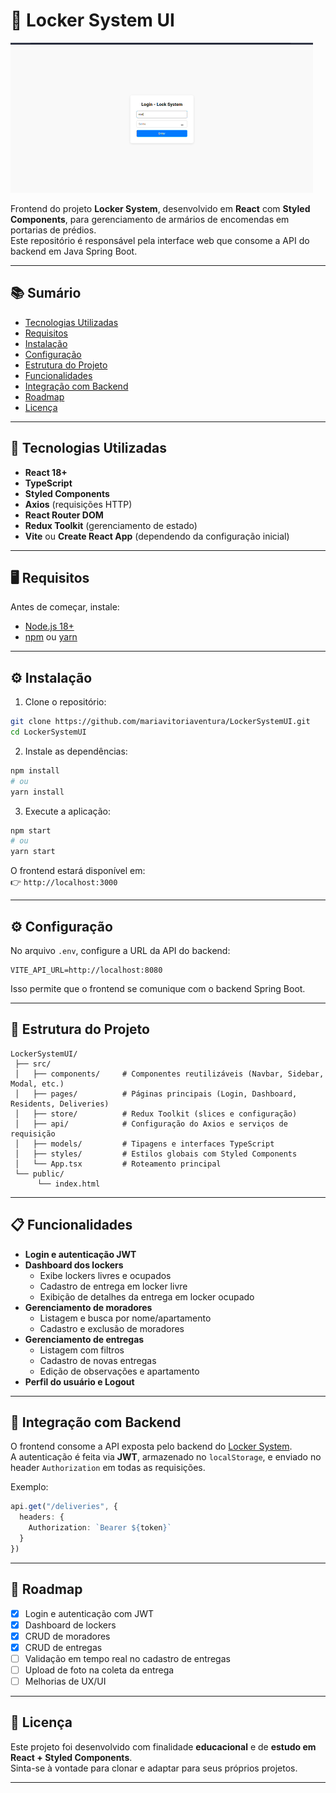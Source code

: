 # 🎨 Locker System UI

![Descrição opcional](/public/gif.gif)

Frontend do projeto **Locker System**, desenvolvido em **React** com **Styled Components**, para gerenciamento de armários de encomendas em portarias de prédios.  
Este repositório é responsável pela interface web que consome a API do backend em Java Spring Boot.

---

## 📚 Sumário

- [Tecnologias Utilizadas](#-tecnologias-utilizadas)  
- [Requisitos](#-requisitos)  
- [Instalação](#-instalação)  
- [Configuração](#-configuração)  
- [Estrutura do Projeto](#-estrutura-do-projeto)  
- [Funcionalidades](#-funcionalidades)  
- [Integração com Backend](#-integração-com-backend)  
- [Roadmap](#-roadmap)  
- [Licença](#-licença)  

---

## 🚀 Tecnologias Utilizadas

- **React 18+**
- **TypeScript**
- **Styled Components**
- **Axios** (requisições HTTP)
- **React Router DOM**
- **Redux Toolkit** (gerenciamento de estado)
- **Vite** ou **Create React App** (dependendo da configuração inicial)

---

## 🖥️ Requisitos

Antes de começar, instale:

- [Node.js 18+](https://nodejs.org/)  
- [npm](https://www.npmjs.com/) ou [yarn](https://yarnpkg.com/)  

---

## ⚙️ Instalação

1. Clone o repositório:

```bash
git clone https://github.com/mariavitoriaventura/LockerSystemUI.git
cd LockerSystemUI
```

2. Instale as dependências:

```bash
npm install
# ou
yarn install
```

3. Execute a aplicação:

```bash
npm start
# ou
yarn start
```

O frontend estará disponível em:  
👉 `http://localhost:3000`

---

## ⚙️ Configuração

No arquivo `.env`, configure a URL da API do backend:

```
VITE_API_URL=http://localhost:8080
```

Isso permite que o frontend se comunique com o backend Spring Boot.

---

## 📂 Estrutura do Projeto

```
LockerSystemUI/
 ├── src/
 │   ├── components/     # Componentes reutilizáveis (Navbar, Sidebar, Modal, etc.)
 │   ├── pages/          # Páginas principais (Login, Dashboard, Residents, Deliveries)
 │   ├── store/          # Redux Toolkit (slices e configuração)
 │   ├── api/            # Configuração do Axios e serviços de requisição
 │   ├── models/         # Tipagens e interfaces TypeScript
 │   ├── styles/         # Estilos globais com Styled Components
 │   └── App.tsx         # Roteamento principal
 └── public/
      └── index.html
```

---

## 📋 Funcionalidades

- **Login e autenticação JWT**  
- **Dashboard dos lockers**  
  - Exibe lockers livres e ocupados  
  - Cadastro de entrega em locker livre  
  - Exibição de detalhes da entrega em locker ocupado  
- **Gerenciamento de moradores**  
  - Listagem e busca por nome/apartamento  
  - Cadastro e exclusão de moradores  
- **Gerenciamento de entregas**  
  - Listagem com filtros  
  - Cadastro de novas entregas  
  - Edição de observações e apartamento  
- **Perfil do usuário e Logout**  

---

## 🔗 Integração com Backend

O frontend consome a API exposta pelo backend do [Locker System](https://github.com/mariavitoriaventura/LockerSystem).  
A autenticação é feita via **JWT**, armazenado no `localStorage`, e enviado no header `Authorization` em todas as requisições.

Exemplo:

```ts
api.get("/deliveries", {
  headers: {
    Authorization: `Bearer ${token}`
  }
})
```

---

## 🔮 Roadmap

- [x] Login e autenticação com JWT  
- [x] Dashboard de lockers  
- [x] CRUD de moradores  
- [x] CRUD de entregas  
- [ ] Validação em tempo real no cadastro de entregas  
- [ ] Upload de foto na coleta da entrega  
- [ ] Melhorias de UX/UI  

---

## 📜 Licença

Este projeto foi desenvolvido com finalidade **educacional** e de **estudo em React + Styled Components**.  
Sinta-se à vontade para clonar e adaptar para seus próprios projetos.

---
